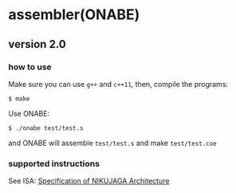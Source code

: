 # assembler(ONABE)
## version 2.0
### how to use
Make sure you can use `g++` and `c++11`, then, compile the programs:
```
$ make
```
Use ONABE:
```
$ ./onabe test/test.s
```
and ONABE will assemble `test/test.s` and make `test/test.coe`

### supported instructions
See ISA: [Specification of NIKUJAGA Architecture](https://github.com/cpuex2019-1/core/wiki)

